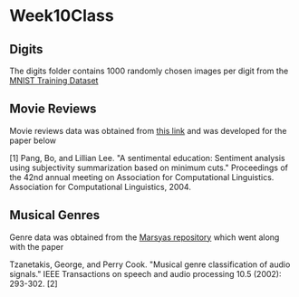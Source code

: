 # Week10Class

## Digits
The digits folder contains 1000 randomly chosen images per digit from the <a href = "https://pjreddie.com/projects/mnist-in-csv/">MNIST Training Dataset</a>

## Movie Reviews

Movie reviews data was obtained from <a href = "http://www.cs.cornell.edu/people/pabo/movie%2Dreview%2Ddata/">this link</a> and was developed for the paper below

[1] Pang, Bo, and Lillian Lee. "A sentimental education: Sentiment analysis using subjectivity summarization based on minimum cuts." Proceedings of the 42nd annual meeting on Association for Computational Linguistics. Association for Computational Linguistics, 2004.

## Musical Genres
Genre data was obtained from the <a href = "http://marsyas.info/downloads/datasets.html">Marsyas repository</a> which went along with the paper

Tzanetakis, George, and Perry Cook. "Musical genre classification of audio signals." IEEE Transactions on speech and audio processing 10.5 (2002): 293-302.
[2]